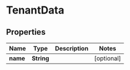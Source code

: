 # TenantData

## Properties

Name | Type | Description | Notes
------------ | ------------- | ------------- | -------------
**name** | **String** |  | [optional] 


